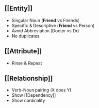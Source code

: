 ## [[Entity]] 
- Singular Noun (**Friend** vs Friends)
- Specific & Descriptive (**Friend** vs Person)
- Avoid Abbreviation (Doctor vs Dr)
- No duplicates

## [[Attribute]]
- Rinse & Repeat

## [[Relationship]]
- Verb-Noun pairing (X does Y)
- Show [[Dependency]]
- Show cardinality